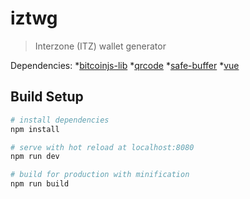 # iztwg

> Interzone (ITZ) wallet generator

Dependencies:
    *[bitcoinjs-lib](https://github.com/bitcoinjs/bitcoinjs-lib)
    *[qrcode](https://github.com/soldair/node-qrcode)
    *[safe-buffer](https://github.com/feross/safe-buffer)
    *[vue](http://vuejs.org)


## Build Setup

``` bash
# install dependencies
npm install

# serve with hot reload at localhost:8080
npm run dev

# build for production with minification
npm run build
